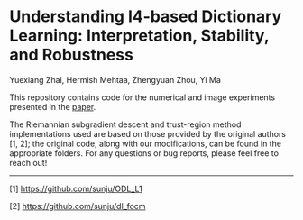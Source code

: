 # Understanding l4-based Dictionary Learning: Interpretation, Stability, and Robustness

Yuexiang Zhai, Hermish Mehtaa, Zhengyuan Zhou, Yi Ma

This repository contains code for the numerical and image experiments presented in the [paper](https://openreview.net/forum?id=SJeY-1BKDS).

The Riemannian subgradient descent and trust-region method implementations used are based on those provided by the original authors [1, 2]; the original code, along with our modifications, can be found in the appropriate folders. For any questions or bug reports, please feel free to reach out!

---

[1] https://github.com/sunju/ODL_L1

[2] https://github.com/sunju/dl_focm
